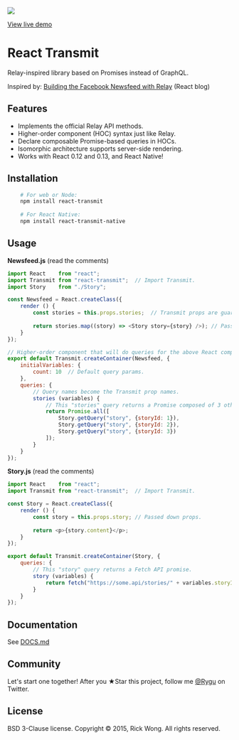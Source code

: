 ![](http://i.imgur.com/X3JE4Ev.png?1)

[View live demo](https://edealer.nl/react-transmit/) 

# React Transmit

Relay-inspired library based on Promises instead of GraphQL.

Inspired by: [Building the Facebook Newsfeed with Relay](http://facebook.github.io/react/blog/2015/03/19/building-the-facebook-news-feed-with-relay.html) (React blog)

## Features

- Implements the official Relay API methods.
- Higher-order component (HOC) syntax just like Relay.
- Declare composable Promise-based queries in HOCs.
- Isomorphic architecture supports server-side rendering.
- Works with React 0.12 and 0.13, and React Native!

## Installation

```bash
	# For web or Node:
	npm install react-transmit
	
	# For React Native:
	npm install react-transmit-native
```

## Usage

**Newsfeed.js** (read the comments)

````js
import React    from "react";
import Transmit from "react-transmit";  // Import Transmit.
import Story    from "./Story";

const Newsfeed = React.createClass({
	render () {
		const stories = this.props.stories;  // Transmit props are guaranteed.
		
		return stories.map((story) => <Story story={story} />); // Pass down props.
	}
});

// Higher-order component that will do queries for the above React component.
export default Transmit.createContainer(Newsfeed, {
	initialVariables: {
		count: 10  // Default query params.
	},
	queries: {
		// Query names become the Transmit prop names. 
		stories (variables) {
			// This "stories" query returns a Promise composed of 3 other Promises.
			return Promise.all([
				Story.getQuery("story", {storyId: 1}),
				Story.getQuery("story", {storyId: 2}),
				Story.getQuery("story", {storyId: 3})
			]);
		}
	}
});
````
**Story.js** (read the comments)

````js
import React    from "react";
import Transmit from "react-transmit";  // Import Transmit.

const Story = React.createClass({
	render () {
		const story = this.props.story; // Passed down props.
		
		return <p>{story.content}</p>;
	}
});

export default Transmit.createContainer(Story, {
	queries: {
		// This "story" query returns a Fetch API promise.
		story (variables) {
			return fetch("https://some.api/stories/" + variables.storyId).then(resp => resp.json());
		}
	}
});
````

## Documentation

See [DOCS.md](https://github.com/RickWong/react-transmit/blob/master/DOCS.md)

## Community

Let's start one together! After you ★Star this project, follow me [@Rygu](https://twitter.com/rygu)
on Twitter.

## License

BSD 3-Clause license. Copyright © 2015, Rick Wong. All rights reserved.
